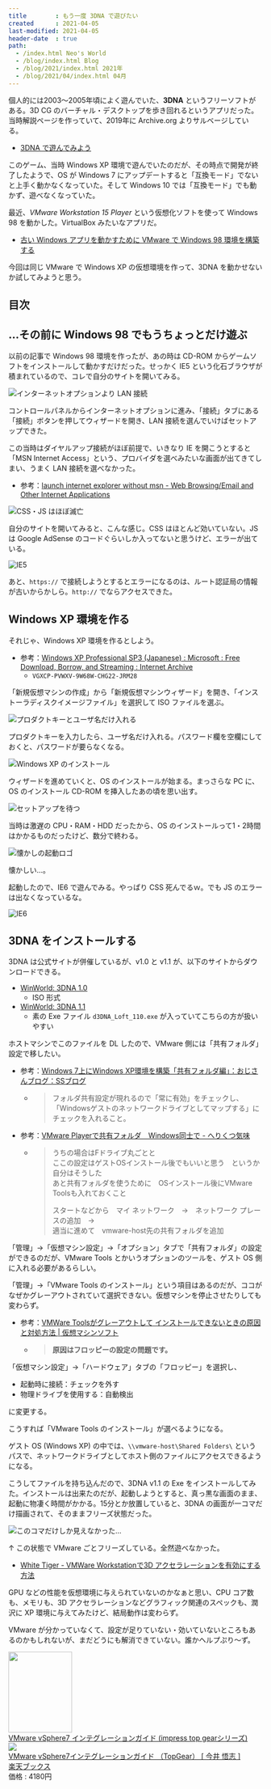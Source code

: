 ```yaml
---
title        : もう一度 3DNA で遊びたい
created      : 2021-04-05
last-modified: 2021-04-05
header-date  : true
path:
  - /index.html Neo's World
  - /blog/index.html Blog
  - /blog/2021/index.html 2021年
  - /blog/2021/04/index.html 04月
---
```


個人的には2003～2005年頃によく遊んでいた、__3DNA__ というフリーソフトがある。3D CG のバーチャル・デスクトップを歩き回れるというアプリだった。当時解説ページを作っていて、2019年に Archive.org よりサルベージしている。

- [3DNA で遊んでみよう](/etc/3dna.html)

このゲーム、当時 Windows XP 環境で遊んでいたのだが、その時点で開発が終了したようで、OS が Windows 7 にアップデートすると「互換モード」でないと上手く動かなくなっていた。そして Windows 10 では「互換モード」でも動かず、遊べなくなっていた。

最近、_VMware Workstation 15 Player_ という仮想化ソフトを使って Windows 98 を動かした。VirtualBox みたいなアプリだ。

- [古い Windows アプリを動かすために VMware で Windows 98 環境を構築する](/blog/2020/10/21-01.html)

今回は同じ VMware で Windows XP の仮想環境を作って、3DNA を動かせないか試してみようと思う。

## 目次

## …その前に Windows 98 でもうちょっとだけ遊ぶ

以前の記事で Windows 98 環境を作ったが、あの時は CD-ROM からゲームソフトをインストールして動かすだけだった。せっかく IE5 という化石ブラウザが積まれているので、コレで自分のサイトを開いてみる。

![インターネットオプションより LAN 接続](05-01-01.png)

コントロールパネルからインターネットオプションに進み、「接続」タブにある「接続」ボタンを押してウィザードを開き、LAN 接続を選んでいけばセットアップできた。

この当時はダイヤルアップ接続がほぼ前提で、いきなり IE を開こうとすると「MSN Internet Access」という、プロバイダを選べみたいな画面が出てきてしまい、うまく LAN 接続を選べなかった。

- 参考：[launch internet explorer without msn - Web Browsing/Email and Other Internet Applications](https://www.bleepingcomputer.com/forums/t/306912/launch-internet-explorer-without-msn/)

![CSS・JS はほぼ滅亡](05-01-02.png)

自分のサイトを開いてみると、こんな感じ。CSS はほとんど効いていない。JS は Google AdSense のコードぐらいしか入ってないと思うけど、エラーが出ている。

![IE5](05-01-03.png)

あと、`https://` で接続しようとするとエラーになるのは、ルート認証局の情報が古いからかしら。`http://` でならアクセスできた。

## Windows XP 環境を作る

それじゃ、Windows XP 環境を作るとしよう。

- 参考：[Windows XP Professional SP3 (Japanese) : Microsoft : Free Download, Borrow, and Streaming : Internet Archive](https://archive.org/details/WinXPProSP3Japanese)
  - `VGXCP-PVWXV-9W68W-CHG22-JRM28`

「新規仮想マシンの作成」から「新規仮想マシンウィザード」を開き、「インストーラディスクイメージファイル」を選択して ISO ファイルを選ぶ。

![プロダクトキーとユーザ名だけ入れる](05-01-04.png)

プロダクトキーを入力したら、ユーザ名だけ入れる。パスワード欄を空欄にしておくと、パスワードが要らなくなる。

![Windows XP のインストール](05-01-05.png)

ウィザードを進めていくと、OS のインストールが始まる。まっさらな PC に、OS のインストール CD-ROM を挿入したあの頃を思い出す。

![セットアップを待つ](05-01-06.png)

当時は激遅の CPU・RAM・HDD だったから、OS のインストールって1・2時間はかかるものだったけど、数分で終わる。

![懐かしの起動ロゴ](05-01-07.png)

懐かしい…。

起動したので、IE6 で遊んでみる。やっぱり CSS 死んでるｗ。でも JS のエラーは出なくなっているな。

![IE6](05-01-08.png)

## 3DNA をインストールする

3DNA は公式サイトが併催しているが、v1.0 と v1.1 が、以下のサイトからダウンロードできる。

- [WinWorld: 3DNA 1.0](https://winworldpc.com/product/3dna/10)
  - ISO 形式
- [WinWorld: 3DNA 1.1](https://winworldpc.com/product/3dna/11)
  - 素の Exe ファイル `d3DNA_Loft_110.exe` が入っていてこちらの方が扱いやすい

ホストマシンでこのファイルを DL したので、VMware 側には「共有フォルダ」設定で移したい。

- 参考：[Windows 7上にWindows XP環境を構築「共有フォルダ編」：おじさんブログ：SSブログ](https://kazunori-ohmori.blog.ss-blog.jp/2013-11-19)
  - > フォルダ共有設定が現れるので「常に有効」をチェックし、「Windowsゲストのネットワークドライブとしてマップする」にチェックを入れること。
- 参考：[VMware Playerで共有フォルダ　Windows同士で - へりくつ気味](https://jiroz.blog.fc2.com/blog-entry-739.html)
  - > うちの場合はFドライブ丸ごとと  
    > ここの設定はゲストOSインストール後でもいいと思う　というか自分はそうした  
    > あと共有フォルダを使うために　OSインストール後にVMware Toolsも入れておくこと
    > 
    > スタートなどから　マイ ネットワーク　→　ネットワーク プレースの追加　→  
    > 適当に進めて　vmware-host先の共有フォルダを追加

「管理」→「仮想マシン設定」→「オプション」タブで「共有フォルダ」の設定ができるのだが、VMware Tools とかいうオプションのツールを、ゲスト OS 側に入れる必要があるらしい。

「管理」→「VMware Tools のインストール」という項目はあるのだが、ココがなぜかグレーアウトされていて選択できない。仮想マシンを停止させたりしても変わらず。

- 参考：[VMWare Toolsがグレーアウトして インストールできないときの原因と対処方法 | 仮想マシンソフト](https://aresei-note.com/2137)
  - > __原因はフロッピーの設定の問題です。__

「仮想マシン設定」→「ハードウェア」タブの「フロッピー」を選択し、

- 起動時に接続：チェックを外す
- 物理ドライブを使用する：自動検出

に変更する。

こうすれば「VMware Tools のインストール」が選べるようになる。

ゲスト OS (Windows XP) の中では、`\\vmware-host\Shared Folders\` というパスで、ネットワークドライブとしてホスト側のファイルにアクセスできるようになる。

こうしてファイルを持ち込んだので、3DNA v1.1 の Exe をインストールしてみた。インストールは出来たのだが、起動しようとすると、真っ黒な画面のまま、起動に物凄く時間がかかる。15分とか放置していると、3DNA の画面が一コマだけ描画されて、そのままフリーズ状態だった。

![このコマだけしか見えなかった…](05-01-09.jpg)

↑ この状態で VMware ごとフリーズしている。全然遊べなかった。

- [White Tiger - VMWare Workstationで3D アクセラレーションを有効にする方法](http://www7b.biglobe.ne.jp/~whitetiger/win/vm001.html)

GPU などの性能を仮想環境に与えられていないのかなぁと思い、CPU コア数も、メモリも、3D アクセラレーションなどグラフィック関連のスペックも、潤沢に XP 環境に与えてみたけど、結局動作は変わらず。

VMware が分かっていなくて、設定が足りていない・効いていないところもあるのかもしれないが、まだどうにも解消できていない。誰かヘルプぷり～ず。

<div class="ad-amazon">
  <div class="ad-amazon-image">
    <a href="https://www.amazon.co.jp/dp/429501107X?tag=neos21-22&amp;linkCode=osi&amp;th=1&amp;psc=1">
      <img src="https://m.media-amazon.com/images/I/51DF6CD5P2L._SL160_.jpg" width="126" height="160">
    </a>
  </div>
  <div class="ad-amazon-info">
    <div class="ad-amazon-title">
      <a href="https://www.amazon.co.jp/dp/429501107X?tag=neos21-22&amp;linkCode=osi&amp;th=1&amp;psc=1">VMware vSphere7 インテグレーションガイド (impress top gearシリーズ)</a>
    </div>
  </div>
</div>

<div class="ad-rakuten">
  <div class="ad-rakuten-image">
    <a href="https://hb.afl.rakuten.co.jp/hgc/g00q0722.waxyc9ff.g00q0722.waxyd017/?pc=https%3A%2F%2Fitem.rakuten.co.jp%2Fbook%2F16613411%2F&amp;m=http%3A%2F%2Fm.rakuten.co.jp%2Fbook%2Fi%2F20261115%2F">
      <img src="https://thumbnail.image.rakuten.co.jp/@0_mall/book/cabinet/1071/9784295011071.jpg?_ex=128x128">
    </a>
  </div>
  <div class="ad-rakuten-info">
    <div class="ad-rakuten-title">
      <a href="https://hb.afl.rakuten.co.jp/hgc/g00q0722.waxyc9ff.g00q0722.waxyd017/?pc=https%3A%2F%2Fitem.rakuten.co.jp%2Fbook%2F16613411%2F&amp;m=http%3A%2F%2Fm.rakuten.co.jp%2Fbook%2Fi%2F20261115%2F">VMware vSphere7インテグレーションガイド （TopGear） [ 今井 悟志 ]</a>
    </div>
    <div class="ad-rakuten-shop">
      <a href="https://hb.afl.rakuten.co.jp/hgc/g00q0722.waxyc9ff.g00q0722.waxyd017/?pc=https%3A%2F%2Fwww.rakuten.co.jp%2Fbook%2F&amp;m=http%3A%2F%2Fm.rakuten.co.jp%2Fbook%2F">楽天ブックス</a>
    </div>
    <div class="ad-rakuten-price">価格 : 4180円</div>
  </div>
</div>
